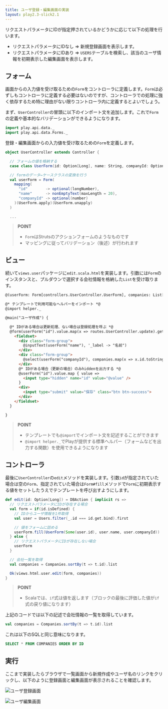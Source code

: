 ```yaml
---
title: ユーザ登録・編集画面の実装
layout: play2.3-slick2.1
---
```


リクエストパラメータにIDが指定押されているかどうかに応じて以下の処理を行います。

* リクエストパラメータにIDなし ⇒ 新規登録画面を表示します。
* リクエストパラメータにIDあり ⇒ `USERS`テーブルを検索し、該当のユーザ情報を初期表示した編集画面を表示します。

## フォーム

画面からの入力値を受け取るための`Form`をコントローラに定義します。`Form`は必ずしもコントローラに定義する必要はないのですが、コントローラでの処理に強く依存するため特に理由がない限りコントローラ内に定義するとよいでしょう。

まず、`UserController`の冒頭に以下のインポート文を追加します。これで`Form`の定義や基本的なバリデーションができるようになります。

```scala
import play.api.data._
import play.api.data.Forms._
```

登録・編集画面からの入力値を受け取るための`Form`を定義します。

```scala
object UserController extends Controller {

  // フォームの値を格納する
  case class UserForm(id: Option[Long], name: String, companyId: Option[Int])

  // formのデータ⇔ケースクラスの変換を行う
  val userForm = Form(
    mapping(
      "id"        -> optional(longNumber),
      "name"      -> nonEmptyText(maxLength = 20),
      "companyId" -> optional(number)
    )(UserForm.apply)(UserForm.unapply)
  )

  ...
```

> **POINT**
>
> * `Form`はStrutsのアクションフォームのようなものです
> * マッピングに従ってバリデーション（後述）が行われます

## ビュー

続いて`views.user`パッケージに`edit.scala.html`を実装します。引数には`Form`のインスタンスと、プルダウンで選択する会社情報を格納した`List`を受け取ります。

```html
@(userForm: Form[controllers.UserController.UserForm], companies: List[models.Tables.CompaniesRow])

@* テンプレートで利用可能なヘルパーをインポート *@
@import helper._

@main("ユーザ作成") {

  @* IDがある場合は更新処理、ない場合は登録処理を呼ぶ *@
  @form(userForm("id").value.map(x => routes.UserController.update).getOrElse(routes.UserController.create), 'class -> "container", 'role -> "form") {
    <fieldset>
      <div class="form-group">
        @inputText(userForm("name"), '_label -> "名前")
      </div>
      <div class="form-group">
        @select(userForm("companyId"), companies.map(x => x.id.toString -> x.name).toSeq, '_label -> "会社", '_default -> "-- 会社名を選択してください --")
      </div>
      @* IDがある場合（更新の場合）のみhiddenを出力する *@
      @userForm("id").value.map { value =>
        <input type="hidden" name="id" value="@value" />
      }
      <div>
        <input type="submit" value="保存" class="btn btn-success">
      </div>
    </fieldset>
  }

}
```

> **POINT**
> * テンプレートでも`@import`でインポート文を記述することができます
> * `@import helper._`でPlayが提供する標準ヘルパー（フォームなどを出力する関数）を使用できるようになります

## コントローラ

最後に`UserController`の`edit`メソッドを実装します。引数`id`が指定されていた場合は空の`Form`、指定されていた場合は`Form#fill`メソッドで`Form`に初期表示する値をセットしたうえでテンプレートを呼び出すようにします。

```scala
def edit(id: Option[Long]) = DBAction { implicit rs =>
  // リクエストパラメータにIDが存在する場合
  val form = if(id.isDefined) {
    // IDからユーザ情報を1件取得
    val user = Users.filter(_.id === id.get.bind).first

    // 値をフォームに詰める
    userForm.fill(UserForm(Some(user.id), user.name, user.companyId))
  } else {
    // リクエストパラメータにIDが存在しない場合
    userForm
  }

  // 会社一覧を取得
  val companies = Companies.sortBy(t => t.id).list

  Ok(views.html.user.edit(form, companies))
}
```

> **POINT**
>
> * Scalaでは、`if`式は値を返します（ブロックの最後に評価した値が`if`式の戻り値になります）

上記のコードでは以下の記述で会社情報の一覧を取得しています。

```scala
val companies = Companies.sortBy(t => t.id).list
```

これは以下のSQLと同じ意味になります。

```sql
SELECT * FROM COMPANIES ORDER BY ID
```

## 実行

ここまで実装したらブラウザで一覧画面から新規作成やユーザ名のリンクをクリックし、以下のように登録画面と編集画面が表示されることを確認します。

![ユーザ登録画面](../images/play2.3-slick2.1/register_form.png)

![ユーザ編集画面](../images/play2.3-slick2.1/edit_form.png)
